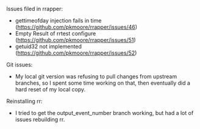 Issues filed in rrapper:

* gettimeofday injection fails in time (https://github.com/pkmoore/rrapper/issues/46)
* Empty Result of rrtest configure (https://github.com/pkmoore/rrapper/issues/51)
* getuid32 not implemented (https://github.com/pkmoore/rrapper/issues/52)

Git issues:

* My local git version was refusing to pull changes from upstream branches, so I spent some time working on that, then eventually did a hard reset of my local copy.

Reinstalling rr:

* I tried to get the output_event_number branch working, but had a lot of issues rebuilding rr.

